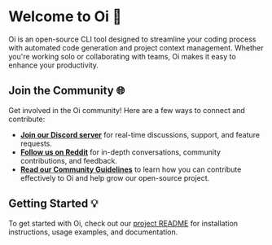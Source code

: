 # Welcome to Oi 🚀

Oi is an open-source CLI tool designed to streamline your coding process with automated code generation and project context management. Whether you're working solo or collaborating with teams, Oi makes it easy to enhance your productivity.

## Join the Community 🌐

Get involved in the Oi community! Here are a few ways to connect and contribute:

- **[Join our Discord server](#)** for real-time discussions, support, and feature requests.
- **[Follow us on Reddit](#)** for in-depth conversations, community contributions, and feedback.
- **[Read our Community Guidelines](#)** to learn how you can contribute effectively to Oi and help grow our open-source project.

## Getting Started 💡

To get started with Oi, check out our [project README](https://github.com/your-repo-link) for installation instructions, usage examples, and documentation.
